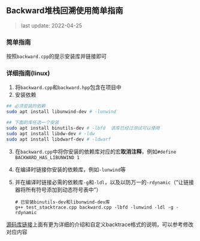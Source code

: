 ## Backward堆栈回溯使用简单指南

> last update: 2022-04-25

### 简单指南

按照`backward.cpp`的提示安装库并链接即可

### 详细指南(linux)

1. 将`backward.cpp`和`backward.hpp`包含在项目中
2. 安装依赖

```sh
## 必须安装的依赖
sudo apt install libunwind-dev # -lunwind

## 下面的库任选一个安装
sudo apt install binutils-dev # -lbfd  该库已经过测试可以使用
sudo apt install libdw-dev # -ldw
sudo apt install libdwarf-dev # -ldwarf
```

3. 在`backward.cpp`中将你安装的依赖库对应的宏**取消注释**，例如`#define BACKWARD_HAS_LIBUNWIND 1`

4. 在编译时链接你安装的依赖库，例如`-lunwind`等

5. 并在编译时链接必需的依赖库`-g`和`-ldl`，以及以防万一的`-rdynamic`（”让链接器将所有符号添加到动态符号表中”）

   ```shell
   # 已安装binutils-dev和libunwind-dev库
   g++ test_stacktrace.cpp backward.cpp -lbfd -lunwind -ldl -g -rdynamic
   ```

[源码库链接](https://github.com/bombela/backward-cpp)上面有更为详细的介绍和自定义backtrace格式的说明，可以参考修改对应内容

